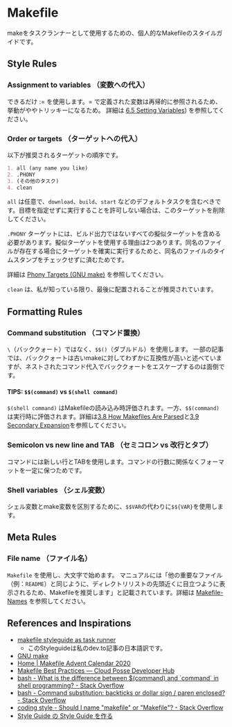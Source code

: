 # Makefile

makeをタスクランナーとして使用するための、個人的なMakefileのスタイルガイドです。

## Style Rules

### Assignment to variables （変数への代入）

できるだけ := を使用します。= で定義された変数は再帰的に参照されるため、挙動がややトリッキーになるため。
詳細は [6.5 Setting Variables](https://www.gnu.org/software/make/manual/make.html#Setting)) を参照してください。

### Order or targets （ターゲットへの代入）

以下が推奨されるターゲットの順序です。

```md
1. all (any name you like)
2. .PHONY
3. (その他のタスク)
4. clean
```

`all` は任意で、`download`、`build`、`start` などのデフォルトタスクを含むべきです。目標を指定せずに実行することを許可しない場合は、このターゲットを削除してください。

`.PHONY` ターゲットには、ビルド出力ではないすべての擬似ターゲットを含める必要があります。擬似ターゲットを使用する理由は2つあります。同名のファイルが存在する場合にターゲットを確実に実行するためと、同名のファイルのタイムスタンプをチェックせずに済むためです。

詳細は [Phony Targets (GNU make)]((<https://www.gnu.org/software/make/manual/html_node/Phony-Targets.html>)) を参照してください。

`clean` は、私が知っている限り、最後に配置されることが推奨されています。

## Formatting Rules

### Command substitution （コマンド置換）

`\`（バッククォート）ではなく、`$$()`（ダブルドル）を使用します。
一部の記事では、バッククォートは古いmakeに対してわずかに互換性が高いと述べていますが、ネストされたコマンド代入でバッククォートをエスケープするのは面倒です。

#### TIPS: `$$(command)` vs `$(shell command)`

`$(shell command)` はMakefileの読み込み時評価されます。一方、`$$(command)` は実行時に評価されます。詳細は[3.8 How Makefiles Are Parsed](https://www.gnu.org/software/make/manual/make.html#Parsing-Makefiles)と[3.9 Secondary Expansion](https://www.gnu.org/software/make/manual/make.html#Secondary-Expansion)を参照してください。

### Semicolon vs new line and TAB （セミコロン vs 改行とタブ）

コマンドには新しい行とTABを使用します。コマンドの行数に関係なくフォーマットを一定に保つためです。

### Shell variables （シェル変数）

シェル変数とmake変数を区別するために、`$$VAR`の代わりに`$${VAR}`を使用します。

## Meta Rules

### File name （ファイル名）

`Makefile` を使用し、大文字で始めます。
マニュアルには「他の重要なファイル（例：`README`）と同じように、ディレクトリリストの先頭近くに目立つように表示されるため、Makefileを推奨します」と記載されています。詳細は [Makefile-Names](https://www.gnu.org/software/make/manual/make.html#Makefile-Names) を参照してください。

## References and Inspirations

- [makefile styleguide as task runner](https://dev.to/hiroga/makefile-styleguide-as-task-runner-3i75)
  - このStyleguideは私のdev.to記事の日本語訳です。
- [GNU make](https://www.gnu.org/software/make/manual/make.html)
- [Home \| Makefile Advent Calendar 2020](https://voyagegroup.github.io/make-advent-calendar-2020/)
- [Makefile Best Practices — Cloud Posse Developer Hub](https://docs.cloudposse.com/reference/best-practices/make-best-practices/)
- [bash \- What is the difference between $\(command\) and \`command\` in shell programming? \- Stack Overflow](https://stackoverflow.com/questions/4708549/what-is-the-difference-between-command-and-command-in-shell-programming)
- [bash \- Command substitution: backticks or dollar sign / paren enclosed? \- Stack Overflow](https://stackoverflow.com/questions/9405478/command-substitution-backticks-or-dollar-sign-paren-enclosed)
- [coding style \- Should I name "makefile" or "Makefile"? \- Stack Overflow](https://stackoverflow.com/questions/12669367/should-i-name-makefile-or-makefile)
- [Style Guide の Style Guide を作る](https://zenn.dev/hiroga/articles/styleguide-of-styleguide)
